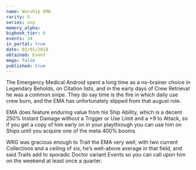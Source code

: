 ```yaml
---
name: Warship EMA
rarity: 5
series: voy
memory_alpha:
bigbook_tier: 6
events: 34
in_portal: true
date: 03/01/2019
obtained: Event
mega: false
published: true
---
```


The Emergency Medical Android spent a long time as a no-brainer choice in Legendary Beholds, on Citation lists, and in the early days of Crew Retrieval he was a common snipe. They do say time is the fire in which daily use crew burn, and the EMA has unfortunately slipped from that august role.

EMA does feature enduring value from his Ship Ability, which is a decent 250% Instant Damage without a Trigger or Use Limit and a +9 to Attack, so if you get a copy of him early on in your playthrough you can use him on Ships until you acquire one of the meta 400% booms.

WRG was gracious enough to Trait the EMA very well; with two current Collections and a ceiling of six, he’s well-above average in that field, and said Traits add to sporadic Doctor variant Events so you can call upon him on the weekend at least once a quarter.
